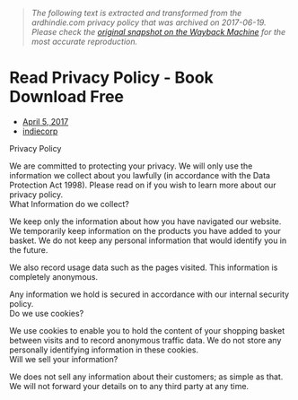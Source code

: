 > *The following text is extracted and transformed from the ardhindie.com privacy policy that was archived on 2017-06-19. Please check the [original snapshot on the Wayback Machine](https://web.archive.org/web/20170619033840id_/http%3A//ardhindie.com/privacy-policy) for the most accurate reproduction.*

# Read Privacy Policy - Book Download Free

  * [ April 5, 2017 ](http://ardhindie.com/privacy-policy/)
  * [ indiecorp ](http://ardhindie.com/author/indiecorp/)



Privacy Policy

We are committed to protecting your privacy. We will only use the information we collect about you lawfully (in accordance with the Data Protection Act 1998). Please read on if you wish to learn more about our privacy policy.  
What Information do we collect?

We keep only the information about how you have navigated our website. We temporarily keep information on the products you have added to your basket. We do not keep any personal information that would identify you in the future.

We also record usage data such as the pages visited. This information is completely anonymous.

Any information we hold is secured in accordance with our internal security policy.  
Do we use cookies?

We use cookies to enable you to hold the content of your shopping basket between visits and to record anonymous traffic data. We do not store any personally identifying information in these cookies.  
Will we sell your information?

We does not sell any information about their customers; as simple as that. We will not forward your details on to any third party at any time.

